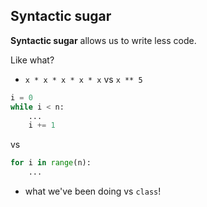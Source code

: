 ## Syntactic sugar

<v-clicks>

**Syntactic sugar** allows us to write less code.

Like what?

- `x * x * x * x * x` vs `x ** 5`

<div class="flex justify-center gap-10 items-center">

```py
i = 0
while i < n:
	...
	i += 1
```

vs

```py
for i in range(n):
	...
```

</div>

- what we've been doing vs `class`!

</v-clicks>
